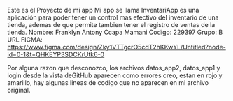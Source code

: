 Este es el Proyecto de mi app
Mi app se llama InventariApp es una aplicación para poder tener un control mas efectivo del inventario de una tienda, ademas de que permite tambien tener el registro de ventas de la tienda.
Nombre: Franklyn Antony Ccapa Mamani
Codigo: 229397
Grupo: B
URL FIGMA: https://www.figma.com/design/Zky1VTTgcrO5cdT2hKKwYL/Untitled?node-id=0-1&t=QHKEYP3SDCKrUtk6-0

Por alguna razon que desconozco, los archivos datos_app2, datos_app1 y login desde la vista deGitHub aparecen como errores creo, estan en rojo y amarillo, hay algunas lineas de codigo que no aparecen en mi archivo original.
